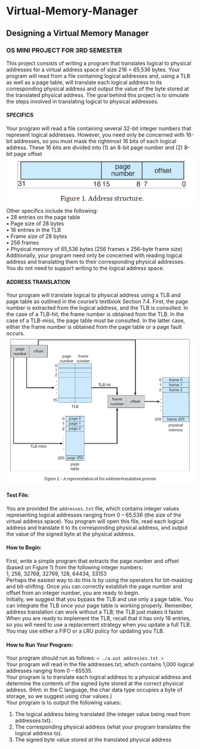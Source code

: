 # Virtual-Memory-Manager
  
## Designing a Virtual Memory Manager  
### OS MINI PROJECT FOR 3RD SEMESTER  
This project consists of writing a program that translates logical to physical addresses for a virtual address space of size 216 = 65,536 bytes. Your program will read from a file containing logical addresses and, using a TLB as well as a page table, will translate each logical address to its corresponding physical address and output the value of the byte stored at the translated physical address. The goal behind this project is to simulate the steps involved in translating logical to physical addresses.   
#### SPECIFICS  
Your program will read a file containing several 32-bit integer numbers that represent logical addresses. However, you need only be concerned with 16-bit addresses, so you must mask the rightmost 16 bits of each logical address. These 16 bits are divided into (1) an 8-bit page number and (2) 8-bit page offset  
![](images/FIG%201.PNG)  
Other specifics include the following:  
•  28 entries on the page table   
•  Page size of 28 bytes   
•  16 entries in the TLB   
•  Frame size of 28 bytes   
•  256 frames   
•  Physical memory of 65,536 bytes (256 frames x 256-byte frame size)   
Additionally, your program need only be concerned with reading logical address and translating them to their corresponding physical addresses. You do not need to support writing to the logical address space.  
#### ADDRESS TRANSLATION  
Your program will translate logical to physical address using a TLB and page table as outlined in the course’s textbook Section 7.4. First, the page number is extracted from the logical address, and the TLB is consulted. In the case of a TLB-hit, the frame number is obtained from the TLB. In the case of a TLB-miss, the page table must be consulted. In the latter case, either the frame number is obtained from the page table or a page fault occurs.   
![](images/FIG%202.PNG)   

#### Test File:  
You are provided the `addresses.txt` file, which contains integer values representing logical addresses ranging from 0 – 65,536 (the size of the virtual address space). You program will open this file, read each logical address and translate it to its corresponding physical address, and output the value of the signed byte at the physical address.   
#### How to Begin: 
First, write a simple program that extracts the page number and offset (based on Figure 1) from the following integer numbers:   
1, 256, 32768, 32769, 128, 64434, 33153   
Perhaps the easiest way to do this is by using the operators for bit-masking and bit-shifting. Once you can correctly establish the page number and offset from an integer number, you are ready to begin.    
Initially, we suggest that you bypass the TLB and use only a page table.  You can integrate the TLB once your page table is working properly. Remember, address translation can work without a TLB; the TLB just makes it faster. When you are ready to implement the TLB, recall that it has only 16 entries, so you will need to use a replacement strategy when you update a full TLB. You may use either a FIFO or a LRU policy for updating you TLB.

#### How to Run Your Program:
Your program should run as follows: `< ./a.out addresses.txt >`   
Your program will read in the file addresses.txt, which contains 1,000 logical addresses ranging from 0 – 65535.  
Your program is to translate each logical address to a physical address and determine the contents of the signed byte stored at the correct physical address. (Hint: in the C language, the char data type occupies a byte of storage, so we suggest using char values.)   
Your program is to output the following values:   
1.  The logical address being translated (the integer value being read from addresses.txt).   
2.  The corresponding physical address (what your program translates the logical address to).   
3.  The signed byte value stored at the translated physical address
